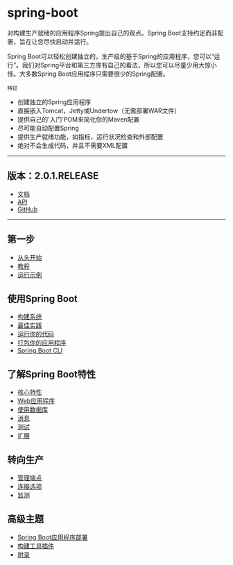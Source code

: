 #   spring-boot

对构建生产就绪的应用程序Spring提出自己的观点。Spring Boot支持约定而非配置，旨在让您尽快启动并运行。

Spring Boot可以轻松创建独立的，生产级的基于Spring的应用程序，您可以“运行”。我们对Spring平台和第三方库有自己的看法，所以您可以尽量少用大惊小怪。大多数Spring Boot应用程序只需要很少的Spring配置。

`特征`
-   创建独立的Spring应用程序
-   直接嵌入Tomcat，Jetty或Undertow（无需部署WAR文件）
-   提供自己的'入门'POM来简化你的Maven配置
-   尽可能自动配置Spring
-   提供生产就绪功能，如指标，运行状况检查和外部配置
-   绝对不会生成代码，并且不需要XML配置

------

##  版本：2.0.1.RELEASE
-   [文档](https://docs.spring.io/spring-boot/docs/2.0.1.RELEASE/reference/htmlsingle/)
-   [API](https://docs.spring.io/spring-boot/docs/2.0.1.RELEASE/api/)
-   [GitHub](https://github.com/spring-projects/spring-boot)

------


##  第一步
-   [从头开始](chapter01/README.md)
-   [教程](chapter02/README.md)
-   [运行示例](chapter03/README.md)


##  使用Spring Boot
-   [构建系统](chapter04/README.md)
-   [最佳实践](chapter05/README.md)
-   [运行你的代码](chapter06/README.md)
-   [打包你的应用程序](chapter07/README.md)
-   [Spring Boot CLI](chapter08/README.md)


##  了解Spring Boot特性
-   [核心特性](chapter09/README.md)
-   [Web应用程序](chapter10/README.md)
-   [使用数据库](chapter11/README.md)
-   [消息](chapter12/README.md)
-   [测试](chapter13/README.md)
-   [扩展](chapter14/README.md)



##  转向生产
-   [管理端点](chapter15/README.md)
-   [连接选项](chapter16/README.md)
-   [监测](chapter17/README.md)



##  高级主题
-   [Spring Boot应用程序部署](chapter18/README.md)
-   [构建工具插件](chapter19/README.md)
-   [附录](chapter20/README.md)
